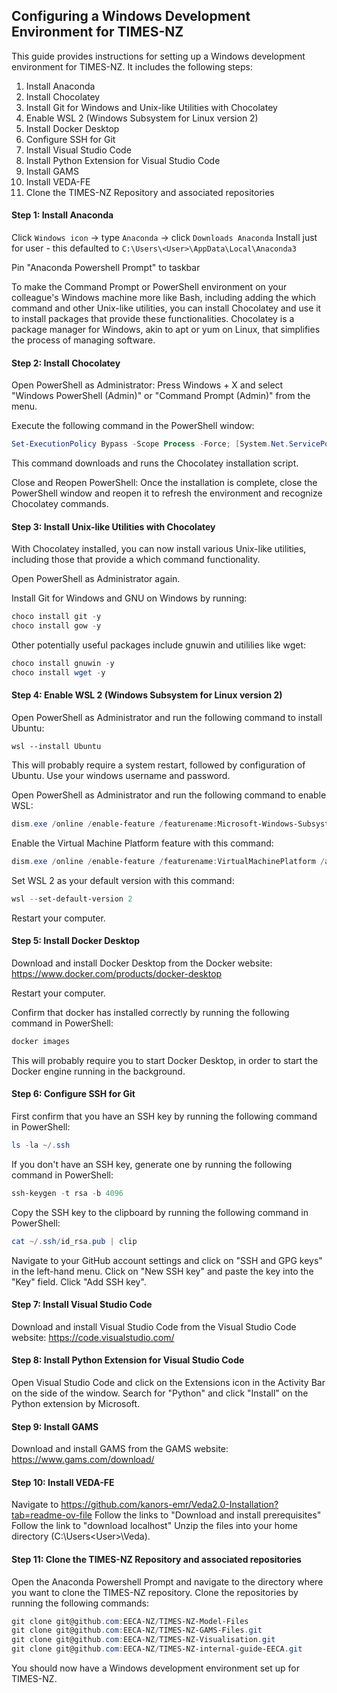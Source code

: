 ## Configuring a Windows Development Environment for TIMES-NZ

This guide provides instructions for setting up a Windows development environment for TIMES-NZ. It includes the following steps:
1. Install Anaconda
2. Install Chocolatey
3. Install Git for Windows and Unix-like Utilities with Chocolatey
4. Enable WSL 2 (Windows Subsystem for Linux version 2)
5. Install Docker Desktop
6. Configure SSH for Git
7. Install Visual Studio Code
8. Install Python Extension for Visual Studio Code
9. Install GAMS
10. Install VEDA-FE
11. Clone the TIMES-NZ Repository and associated repositories


#### Step 1: Install Anaconda

Click `Windows icon` -> type `Anaconda` -> click `Downloads Anaconda`
Install just for user - this defaulted to `C:\Users\<User>\AppData\Local\Anaconda3`

Pin "Anaconda Powershell Prompt" to taskbar

To make the Command Prompt or PowerShell environment on your colleague's Windows machine more like Bash, including adding the which command and other Unix-like utilities, you can install Chocolatey and use it to install packages that provide these functionalities. Chocolatey is a package manager for Windows, akin to apt or yum on Linux, that simplifies the process of managing software.

#### Step 2: Install Chocolatey

Open PowerShell as Administrator: Press Windows + X and select "Windows PowerShell (Admin)" or "Command Prompt (Admin)" from the menu.

Execute the following command in the PowerShell window:
```powershell
Set-ExecutionPolicy Bypass -Scope Process -Force; [System.Net.ServicePointManager]::SecurityProtocol = [System.Net.ServicePointManager]::SecurityProtocol -bor 3072; iex ((New-Object System.Net.WebClient).DownloadString('https://chocolatey.org/install.ps1'))
```

This command downloads and runs the Chocolatey installation script.

Close and Reopen PowerShell: Once the installation is complete, close the PowerShell window and reopen it to refresh the environment and recognize Chocolatey commands.

#### Step 3: Install Unix-like Utilities with Chocolatey

With Chocolatey installed, you can now install various Unix-like utilities, including those that provide a which command functionality.

Open PowerShell as Administrator again.

Install Git for Windows and GNU on Windows by running:
```powershell
choco install git -y
choco install gow -y
```

Other potentially useful packages include gnuwin and utililies like wget:
```powershell
choco install gnuwin -y
choco install wget -y
```

#### Step 4: Enable WSL 2 (Windows Subsystem for Linux version 2)
Open PowerShell as Administrator and run the following command to install Ubuntu:
```
wsl --install Ubuntu
```
This will probably require a system restart, followed by configuration of Ubuntu. Use your windows username and password.

Open PowerShell as Administrator and run the following command to enable WSL:
```powershell
dism.exe /online /enable-feature /featurename:Microsoft-Windows-Subsystem-Linux /all /norestart
```

Enable the Virtual Machine Platform feature with this command:
```powershell
dism.exe /online /enable-feature /featurename:VirtualMachinePlatform /all /norestart
```

Set WSL 2 as your default version with this command:
```powershell
wsl --set-default-version 2
```

Restart your computer.

#### Step 5: Install Docker Desktop

Download and install Docker Desktop from the Docker website: https://www.docker.com/products/docker-desktop

Restart your computer.

Confirm that docker has installed correctly by running the following command in PowerShell:
```powershell
docker images
```
This will probably require you to start Docker Desktop, in order to start the Docker engine running in the background.

#### Step 6: Configure SSH for Git

First confirm that you have an SSH key by running the following command in PowerShell:
```powershell
ls -la ~/.ssh
```

If you don't have an SSH key, generate one by running the following command in PowerShell:
```powershell
ssh-keygen -t rsa -b 4096
```

Copy the SSH key to the clipboard by running the following command in PowerShell:
```powershell
cat ~/.ssh/id_rsa.pub | clip
```

Navigate to your GitHub account settings and click on "SSH and GPG keys" in the left-hand menu. Click on "New SSH key" and paste the key into the "Key" field. Click "Add SSH key".

#### Step 7: Install Visual Studio Code

Download and install Visual Studio Code from the Visual Studio Code website: https://code.visualstudio.com/

#### Step 8: Install Python Extension for Visual Studio Code

Open Visual Studio Code and click on the Extensions icon in the Activity Bar on the side of the window. Search for "Python" and click "Install" on the Python extension by Microsoft.

#### Step 9: Install GAMS

Download and install GAMS from the GAMS website: https://www.gams.com/download/

#### Step 10: Install VEDA-FE

Navigate to https://github.com/kanors-emr/Veda2.0-Installation?tab=readme-ov-file
Follow the links to "Download and install prerequisites"
Follow the link to "download localhost"
Unzip the files into your home directory (C:\Users\<User>\Veda).

#### Step 11: Clone the TIMES-NZ Repository and associated repositories

Open the Anaconda Powershell Prompt and navigate to the directory where you want to clone the TIMES-NZ repository. Clone the repositories by running the following commands:
```powershell
git clone git@github.com:EECA-NZ/TIMES-NZ-Model-Files
git clone git@github.com:EECA-NZ/TIMES-NZ-GAMS-Files.git
git clone git@github.com:EECA-NZ/TIMES-NZ-Visualisation.git
git clone git@github.com:EECA-NZ/TIMES-NZ-internal-guide-EECA.git
```

You should now have a Windows development environment set up for TIMES-NZ.

